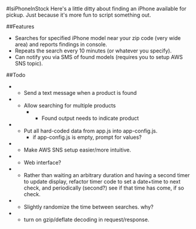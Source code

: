 #IsiPhoneInStock
Here's a little ditty about finding an iPhone available for pickup. Just because it's more fun to script something out.

##Features
- Searches for specified iPhone model near your zip code (very wide area) and reports findings in console.
- Repeats the search every 10 minutes (or whatever you specify).
- Can notify you via SMS of found models (requires you to setup AWS SNS topic).

##Todo

- + Send a text message when a product is found
- + Allow searching for multiple products
	- + Found output needs to indicate product
- - Put all hard-coded data from app.js into app-config.js.
	- if app-config.js is empty, prompt for values?
- - Make AWS SNS setup easier/more intuitive.
- - Web interface?
- - Rather than waiting an arbitrary duration and having a second timer to update display, refactor timer code to set a date+time to next check, and periodically (second?) see if that time has come, if so check. 
- - Slightly randomize the time between searches. why?
- - turn on gzip/deflate decoding in request/response.

